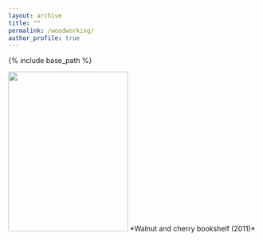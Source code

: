 ```yaml
---
layout: archive
title: ""
permalink: /woodworking/
author_profile: true
---
```


{% include base_path %}

<img width="240" height="320" src="{{site.url}}/images/ww-photos/bookshelf.jpg">
*Walnut and cherry bookshelf (2011)*

  

  
